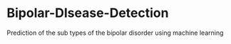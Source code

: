 # Bipolar-DIsease-Detection
Prediction of the sub types of the bipolar disorder using machine learning 
